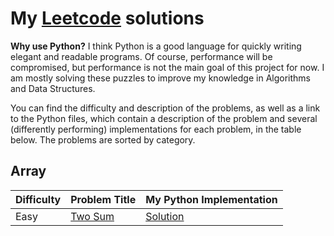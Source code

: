 # My [Leetcode](https://leetcode.com/) solutions

**Why use Python?**
I think Python is a good language for quickly writing elegant and readable programs.
Of course, performance will be compromised, but performance is not the main goal of this project for now.
I am mostly solving these puzzles to improve my knowledge in Algorithms and Data Structures.

You can find the difficulty and description of the problems, as well as a link to the Python files, which contain a description of the problem and several (differently performing) implementations for each problem, in the table below.
The problems are sorted by category.

## Array

Difficulty | Problem Title | My Python Implementation
:-- | :-- | :--
Easy | [Two Sum](https://leetcode.com/problems/two-sum/) | [Solution](./python/two-sum/two_sum.py)
